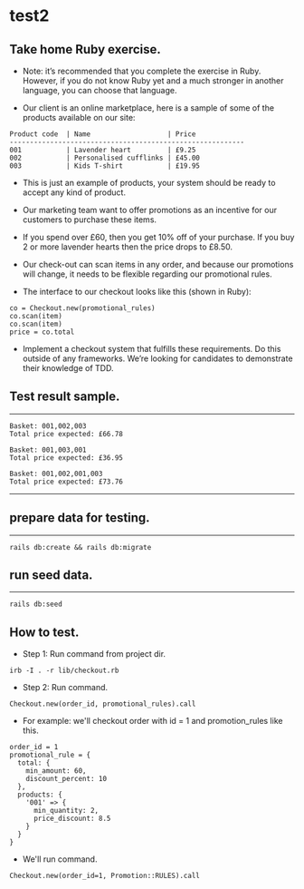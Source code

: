 # test2

## Take home Ruby exercise.

* Note: it’s recommended that you complete the exercise in Ruby. However, if you do not know Ruby yet and a much stronger in another language, you can choose that language.

* Our client is an online marketplace, here is a sample of some of the products available on our site:

```
Product code  | Name                   | Price
----------------------------------------------------------
001           | Lavender heart         | £9.25
002           | Personalised cufflinks | £45.00
003           | Kids T-shirt           | £19.95
```

* This is just an example of products, your system should be ready to accept any kind of product.

* Our marketing team want to offer promotions as an incentive for our customers to purchase these items.
* If you spend over £60, then you get 10% off of your purchase. If you buy 2 or more lavender hearts then the price drops to £8.50.
* Our check-out can scan items in any order, and because our promotions will change, it needs to be flexible regarding our promotional rules.

* The interface to our checkout looks like this (shown in Ruby):
```
co = Checkout.new(promotional_rules)
co.scan(item)
co.scan(item)
price = co.total
```


* Implement a checkout system that fulfills these requirements. Do this outside of any frameworks. We’re looking for candidates to demonstrate their knowledge of TDD.

## Test result sample.
---------
```
Basket: 001,002,003
Total price expected: £66.78

Basket: 001,003,001
Total price expected: £36.95

Basket: 001,002,001,003
Total price expected: £73.76
```
-------------------------------------------
## prepare data for testing.
---------
```
rails db:create && rails db:migrate
```

## run seed data.
---------
```
rails db:seed
```

## How to test.

* Step 1: Run command from project dir.
```
irb -I . -r lib/checkout.rb
```
* Step 2: Run command.
```
Checkout.new(order_id, promotional_rules).call
```

* For example: we'll checkout order with id = 1 and promotion_rules like this.

```
order_id = 1
promotional_rule = {
  total: {
    min_amount: 60,
    discount_percent: 10
  },
  products: {
    '001' => {
      min_quantity: 2,
      price_discount: 8.5
    }
  }
}
```
* We'll run command.
```
Checkout.new(order_id=1, Promotion::RULES).call
```
